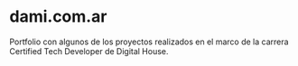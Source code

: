 # dami.com.ar

Portfolio con algunos de los proyectos realizados en el marco de la carrera Certified Tech Developer de Digital House.
